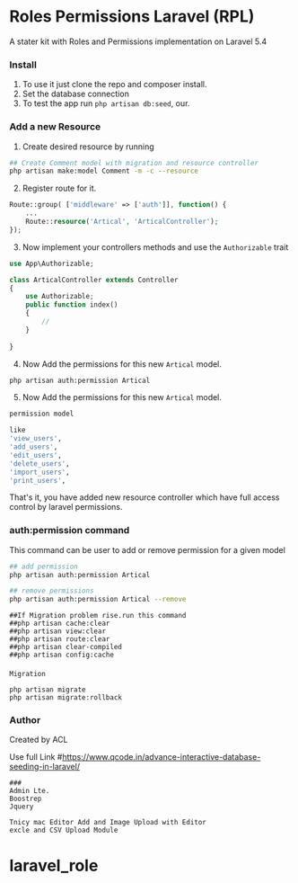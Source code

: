 # Roles Permissions Laravel (RPL)
A stater kit with Roles and Permissions implementation on Laravel 5.4

### Install
1. To use it just clone the repo and composer install.
2. Set the database connection 
3. To test the app run `php artisan db:seed`, our.

### Add a new Resource
1. Create desired resource by running 
 ```bash
## Create Comment model with migration and resource controller
php artisan make:model Comment -m -c --resource
```
2. Register route for it.
```php
Route::group( ['middleware' => ['auth']], function() {
    ...
    Route::resource('Artical', 'ArticalController');
});
```

3. Now implement your controllers methods and use the `Authorizable` trait
```php
use App\Authorizable;

class ArticalController extends Controller
{
    use Authorizable;
    public function index()
    {
        //
    }
    
}    
```

4. Now Add the permissions for this new `Artical` model.
```bash
php artisan auth:permission Artical
```

5. Now Add the permissions for this new `Artical` model.
```bash
permission model

like 
'view_users',
'add_users',
'edit_users',
'delete_users',
'import_users',
'print_users',
```

That's it, you have added new resource controller which have full access control by laravel permissions.
 
 ### auth:permission command
 This command can be user to add or remove permission for a given model
 
 ```bash
## add permission
php artisan auth:permission Artical

## remove permissions
php artisan auth:permission Artical --remove
```
```
##If Migration problem rise.run this command
##php artisan cache:clear
##php artisan view:clear
##php artisan route:clear
##php artisan clear-compiled
##php artisan config:cache
```

####
```
Migration 

php artisan migrate
php artisan migrate:rollback

```
### Author
Created by ACL

Use full Link
#https://www.qcode.in/advance-interactive-database-seeding-in-laravel/

```
###
Admin Lte.
Boostrep
Jquery
```

```
Tnicy mac Editor Add and Image Upload with Editor
excle and CSV Upload Module
```
# laravel_role
